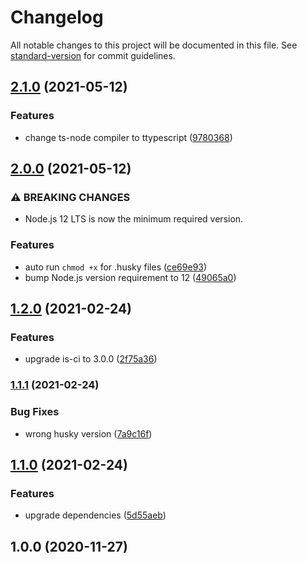 # Changelog

All notable changes to this project will be documented in this file. See [standard-version](https://github.com/conventional-changelog/standard-version) for commit guidelines.

## [2.1.0](https://www.github.com/Val-istar-Guo/nestjs-template/compare/v2.0.0...v2.1.0) (2021-05-12)


### Features

* change ts-node compiler to ttypescript ([9780368](https://www.github.com/Val-istar-Guo/nestjs-template/commit/9780368a8b5a6cc9bed03f3f6396d96171846c6d))

## [2.0.0](https://www.github.com/Val-istar-Guo/nestjs-template/compare/v1.2.0...v2.0.0) (2021-05-12)


### ⚠ BREAKING CHANGES

* Node.js 12 LTS is now the minimum required version.

### Features

* auto run `chmod +x` for .husky files ([ce69e93](https://www.github.com/Val-istar-Guo/nestjs-template/commit/ce69e936fe0408a3f6661272da8ba49b2582554c))
* bump Node.js version requirement to 12 ([49065a0](https://www.github.com/Val-istar-Guo/nestjs-template/commit/49065a051b49b4ce3fdd9b9cb3020c6d75aac17f))

## [1.2.0](https://github.com/Val-istar-Guo/nestjs-template/compare/v1.1.1...v1.2.0) (2021-02-24)


### Features

* upgrade is-ci to 3.0.0 ([2f75a36](https://github.com/Val-istar-Guo/nestjs-template/commit/2f75a3631f7dbb140750bd385d4caa7a24f35433))

### [1.1.1](https://github.com/Val-istar-Guo/nestjs-template/compare/v1.1.0...v1.1.1) (2021-02-24)


### Bug Fixes

* wrong husky version ([7a9c16f](https://github.com/Val-istar-Guo/nestjs-template/commit/7a9c16fab862a03e2602945b267418d9899755b3))

## [1.1.0](https://github.com/Val-istar-Guo/nestjs-template/compare/v1.0.0...v1.1.0) (2021-02-24)


### Features

* upgrade dependencies ([5d55aeb](https://github.com/Val-istar-Guo/nestjs-template/commit/5d55aebfc1b677a5a4f781fb38199e4f5cfba956))

## 1.0.0 (2020-11-27)
